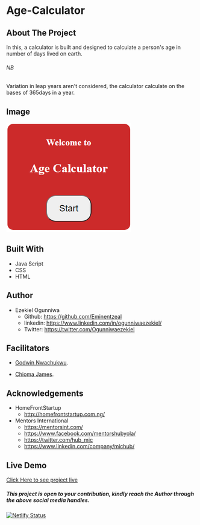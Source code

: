 # Age-Calculator

## About The Project
In this, a calculator is built and designed to calculate a person's age in number of days lived on earth.

###### NB
Variation in leap years aren't considered, the calculator calculate on the bases of 365days in a year.

## Image
![welcome interface.](ageCal.PNG "This is the welcome interface")

## Built With
* Java Script
* CSS
* HTML

## Author
* Ezekiel Ogunniwa
  * Github: https://github.com/Eminentzeal
  * linkedin: https://www.linkedin.com/in/ogunniwaezekiel/
  * Twitter: https://twitter.com/Ogunniwaezekiel

## Facilitators
* [Godwin Nwachukwu](https://github.com/Gnwin).

* [Chioma James](https://github.com/Chiomy).

## Acknowledgements
* HomeFrontStartup
  * http://homefrontstartup.com.ng/
* Mentors International
  * https://mentorsint.com/
  * https://www.facebook.com/mentorshubyola/
  * https://twitter.com/hub_mic
  * https://www.linkedin.com/company/michub/

## Live Demo
[Click Here to see project live](https://eminentezekiel-age-calculator.netlify.app/)

##### This project is open to your contribution, kindly reach the Author through the above social media handles.

[![Netlify Status](https://api.netlify.com/api/v1/badges/28325fde-13a0-4142-8ea6-7dbea8ab69e5/deploy-status)](https://app.netlify.com/sites/eminentezekiel-age-calculator/deploys)
